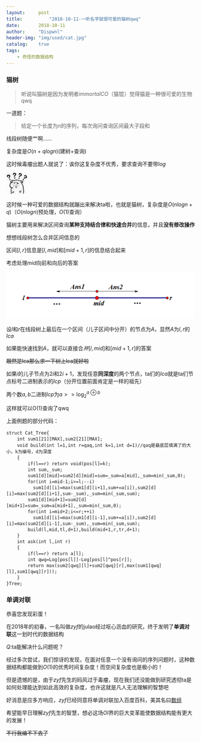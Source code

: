 ```yaml
---
layout:     post
title:          "2018-10-11-一听名字就很可爱的猫树qwq"
date:       2018-10-11
author:     "Dispwnl"
header-img: "img/used/cat.jpg"
catalog:    true
tags:
    - 奇怪的数据结构
---
```

### 猫树
>听说叫猫树是因为发明者$immortalCO$（猫锟）觉得猫是一种很可爱的生物qwq

一道题：
>给定一个长度为$n$的序列，每次询问查询区间最大子段和

线段树随便艹啊……

复杂度是$O(n+qlogn)$(建树+查询)

这时候毒瘤出题人就说了：诶你这复杂度不优秀，要求查询不要带$log$

![](/img/675.jpg)

这时候一种可爱的数据结构就蹦出来解决ta啦，也就是猫树，复杂度是$O(nlogn+q)$（$O(nlogn)$预处理，$O(1)$查询）

猫树主要用来解决区间查询**某种支持结合律和快速合并**的信息，并且**没有修改操作**

想想线段树怎么合并区间信息的

区间$[l,r]$信息是$[l,mid]$和$[mid+1,r]$的信息结合起来

考虑处理$mid$向前和向后的答案

![](/img/study/cat1.png)

设$l$和$r$在线段树上最后在一个区间（儿子区间中分开）的节点为$A$，显然$A$为$l,r$的$lca$

如果能快速找到$A$，就可以直接合$并[l,mid]$和$[mid+1,r]$的答案

~~既然是lca那么求一下树上lca就好啦~~

如果$i$的儿子节点为$2i$和$2i+1$，发现任意**同深度**的两个节点，ta们的$lca$就是ta们节点标号二进制表示的$lcp$（分开位置前面肯定是一样的祖先）

两个数$a,b$二进制$lcp$为$a>>\log_{2}^{a\oplus b}$

这样就可以O(1)查询了qwq

上面例题的部分代码：
```
struct Cat_Tree{
	int sum1[21][MAX],sum2[21][MAX];
	void build(int l=1,int r=qaq,int k=1,int d=1)//qaq是最底层填满了的大小，k为编号，d为深度
	{
		if(l==r) return void(pos[l]=k);
		int sum,_sum;
		sum1[d][mid]=sum2[d][mid]=sum=_sum=a[mid],_sum=min(_sum,0);
		for(int i=mid-1;i>=l;--i)
		  sum1[d][i]=max(sum1[d][i+1],sum+=a[i]),sum2[d][i]=max(sum2[d][i+1],sum-_sum),_sum=min(_sum,sum);
		sum1[d][mid+1]=sum2[d][mid+1]=sum=_sum=a[mid+1],_sum=min(_sum,0);
		for(int i=mid+2;i<=r;++i)
		  sum1[d][i]=max(sum1[d][i-1],sum+=a[i]),sum2[d][i]=max(sum2[d][i-1],sum-_sum),_sum=min(_sum,sum);
		build(l,mid,tl,d+1),build(mid+1,r,tr,d+1);
	}
	int ask(int l,int r)
	{
		if(l==r) return a[l];
		int qwq=Log[pos[l]]-Log[pos[l]^pos[r]];
		return max(sum2[qwq][l]+sum2[qwq][r],max(sum1[qwq][l],sum1[qwq][r]));
	}
}Tree;
```

### 单调对联

恭喜您发现彩蛋！

在$2018$年的初春，一名叫做$zyf$的julao经过呕心沥血的研究，终于发明了**单调对联**这一划时代的数据结构

$Q:$ta能解决什么问题呢？

经过多次尝试，我们惊讶的发现，在面对任意一个没有询问的序列问题时，这种数据结构都能做到$O(1)$的优秀时间复杂度！而空间复杂度也是极小的！

但是遗憾的是，由于$zyf$先生的码风过于毒瘤，现在我们还没能做到研究透彻ta是如何处理能达到如此高效的复杂度，也许这就是凡人无法理解的智慧吧

好消息是应多方响应，$zyf$已经同意将单调对联加入百度百科，美其名曰[数组](https://baike.baidu.com/item/%E6%95%B0%E7%BB%84/3794097?fr=aladdin)

希望能早日理解$zyf$先生的智慧，想必这场$OI$界的巨大变革能使数据结构能有更大的发展！

~~不行我编不下去了~~
